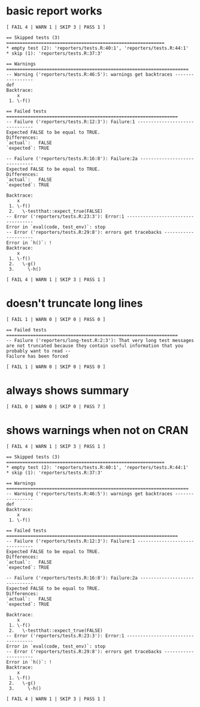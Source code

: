 # basic report works

    [ FAIL 4 | WARN 1 | SKIP 3 | PASS 1 ]
    
    == Skipped tests (3) ===========================================================
    * empty test (2): 'reporters/tests.R:40:1', 'reporters/tests.R:44:1'
    * skip (1): 'reporters/tests.R:37:3'
    
    == Warnings ====================================================================
    -- Warning ('reporters/tests.R:46:5'): warnings get backtraces -----------------
    def
    Backtrace:
        x
     1. \-f()
    
    == Failed tests ================================================================
    -- Failure ('reporters/tests.R:12:3'): Failure:1 -------------------------------
    Expected FALSE to be equal to TRUE.
    Differences:
    `actual`:   FALSE
    `expected`: TRUE 
    
    -- Failure ('reporters/tests.R:16:8'): Failure:2a ------------------------------
    Expected FALSE to be equal to TRUE.
    Differences:
    `actual`:   FALSE
    `expected`: TRUE 
    
    Backtrace:
        x
     1. \-f()
     2.   \-testthat::expect_true(FALSE)
    -- Error ('reporters/tests.R:23:3'): Error:1 -----------------------------------
    Error in `eval(code, test_env)`: stop
    -- Error ('reporters/tests.R:29:8'): errors get tracebacks ---------------------
    Error in `h()`: !
    Backtrace:
        x
     1. \-f()
     2.   \-g()
     3.     \-h()
    
    [ FAIL 4 | WARN 1 | SKIP 3 | PASS 1 ]

# doesn't truncate long lines

    [ FAIL 1 | WARN 0 | SKIP 0 | PASS 0 ]
    
    == Failed tests ================================================================
    -- Failure ('reporters/long-test.R:2:3'): That very long test messages are not truncated because they contain useful information that you probably want to read --
    Failure has been forced
    
    [ FAIL 1 | WARN 0 | SKIP 0 | PASS 0 ]

# always shows summary

    [ FAIL 0 | WARN 0 | SKIP 0 | PASS 7 ]

# shows warnings when not on CRAN

    [ FAIL 4 | WARN 1 | SKIP 3 | PASS 1 ]
    
    == Skipped tests (3) ===========================================================
    * empty test (2): 'reporters/tests.R:40:1', 'reporters/tests.R:44:1'
    * skip (1): 'reporters/tests.R:37:3'
    
    == Warnings ====================================================================
    -- Warning ('reporters/tests.R:46:5'): warnings get backtraces -----------------
    def
    Backtrace:
        x
     1. \-f()
    
    == Failed tests ================================================================
    -- Failure ('reporters/tests.R:12:3'): Failure:1 -------------------------------
    Expected FALSE to be equal to TRUE.
    Differences:
    `actual`:   FALSE
    `expected`: TRUE 
    
    -- Failure ('reporters/tests.R:16:8'): Failure:2a ------------------------------
    Expected FALSE to be equal to TRUE.
    Differences:
    `actual`:   FALSE
    `expected`: TRUE 
    
    Backtrace:
        x
     1. \-f()
     2.   \-testthat::expect_true(FALSE)
    -- Error ('reporters/tests.R:23:3'): Error:1 -----------------------------------
    Error in `eval(code, test_env)`: stop
    -- Error ('reporters/tests.R:29:8'): errors get tracebacks ---------------------
    Error in `h()`: !
    Backtrace:
        x
     1. \-f()
     2.   \-g()
     3.     \-h()
    
    [ FAIL 4 | WARN 1 | SKIP 3 | PASS 1 ]

